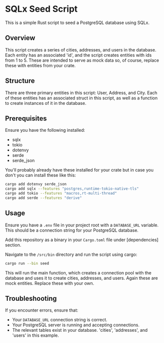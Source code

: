 # SQLx Seed Script
This is a simple Rust script to seed a PostgreSQL database using SQLx.

## Overview
This script creates a series of cities, addresses, and users in the database.  Each entity has an associated 'id', and the script creates entities with ids from 1 to 5. These are intended to serve as mock data so, of course, replace these with entities from your crate.

## Structure
There are three primary entities in this script: User, Address, and City. Each of these entities has an associated struct in this script, as well as a function to create instances of it in the database.

## Prerequisites
Ensure you have the following installed:

- sqlx
- tokio
- dotenvy
- serde
- serde_json

You'll probably already have these installed for your crate but in case you don't you can install these like this:

```sh
cargo add dotenvy serde_json
cargo add sqlx --features "postgres,runtime-tokio-native-tls"
cargo add tokio --features "macros,rt-multi-thread"
cargo add serde --features "derive"
```

## Usage
Ensure you have a `.env` file in your project root with a `DATABASE_URL` variable. This should be a connection string for your PostgreSQL database.

Add this repository as a binary in your `Cargo.toml` file under [dependencies] section.

Navigate to the `/src/bin` directory and run the script using cargo:

```sh
cargo run --bin seed
```

This will run the main function, which creates a connection pool with the database and uses it to create cities, addresses, and users. Again these are mock entities. Replace these with your own.

## Troubleshooting
If you encounter errors, ensure that:

- Your `DATABASE_URL` connection string is correct.
- Your PostgreSQL server is running and accepting connections.
- The relevant tables exist in your database. 'cities', 'addresses', and 'users' in this example.
